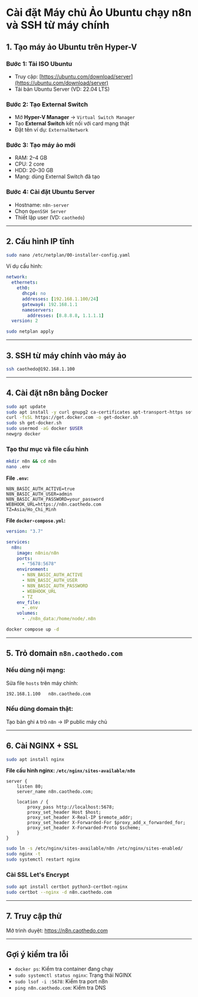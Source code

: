 # Cài đặt Máy chủ Ảo Ubuntu chạy n8n và SSH từ máy chính

## 1. Tạo máy ảo Ubuntu trên Hyper-V

### Bước 1: Tải ISO Ubuntu
- Truy cập: [https://ubuntu.com/download/server](https://ubuntu.com/download/server)
- Tải bản Ubuntu Server (VD: 22.04 LTS)

### Bước 2: Tạo External Switch
- Mở **Hyper-V Manager** → `Virtual Switch Manager`
- Tạo **External Switch** kết nối với card mạng thật
- Đặt tên ví dụ: `ExternalNetwork`

### Bước 3: Tạo máy ảo mới
- RAM: 2–4 GB
- CPU: 2 core
- HDD: 20–30 GB
- Mạng: dùng External Switch đã tạo

### Bước 4: Cài đặt Ubuntu Server
- Hostname: `n8n-server`
- Chọn `OpenSSH Server`
- Thiết lập user (VD: `caothedo`)

---

## 2. Cấu hình IP tĩnh

```bash
sudo nano /etc/netplan/00-installer-config.yaml
```

Ví dụ cấu hình:

```yaml
network:
  ethernets:
    eth0:
      dhcp4: no
      addresses: [192.168.1.100/24]
      gateway4: 192.168.1.1
      nameservers:
        addresses: [8.8.8.8, 1.1.1.1]
  version: 2
```

```bash
sudo netplan apply
```

---

## 3. SSH từ máy chính vào máy ảo

```bash
ssh caothedo@192.168.1.100
```

---

## 4. Cài đặt n8n bằng Docker

```bash
sudo apt update
sudo apt install -y curl gnupg2 ca-certificates apt-transport-https software-properties-common
curl -fsSL https://get.docker.com -o get-docker.sh
sudo sh get-docker.sh
sudo usermod -aG docker $USER
newgrp docker
```

### Tạo thư mục và file cấu hình

```bash
mkdir n8n && cd n8n
nano .env
```

**File `.env`:**

```env
N8N_BASIC_AUTH_ACTIVE=true
N8N_BASIC_AUTH_USER=admin
N8N_BASIC_AUTH_PASSWORD=your_password
WEBHOOK_URL=https://n8n.caothedo.com
TZ=Asia/Ho_Chi_Minh
```

**File `docker-compose.yml`:**

```yaml
version: "3.7"

services:
  n8n:
    image: n8nio/n8n
    ports:
      - "5678:5678"
    environment:
      - N8N_BASIC_AUTH_ACTIVE
      - N8N_BASIC_AUTH_USER
      - N8N_BASIC_AUTH_PASSWORD
      - WEBHOOK_URL
      - TZ
    env_file:
      - .env
    volumes:
      - ./n8n_data:/home/node/.n8n
```

```bash
docker compose up -d
```

---

## 5. Trỏ domain `n8n.caothedo.com`

### Nếu dùng nội mạng:
Sửa file `hosts` trên máy chính:

```txt
192.168.1.100   n8n.caothedo.com
```

### Nếu dùng domain thật:
Tạo bản ghi `A` trỏ `n8n` → IP public máy chủ

---

## 6. Cài NGINX + SSL

```bash
sudo apt install nginx
```

**File cấu hình nginx: `/etc/nginx/sites-available/n8n`**

```nginx
server {
    listen 80;
    server_name n8n.caothedo.com;

    location / {
        proxy_pass http://localhost:5678;
        proxy_set_header Host $host;
        proxy_set_header X-Real-IP $remote_addr;
        proxy_set_header X-Forwarded-For $proxy_add_x_forwarded_for;
        proxy_set_header X-Forwarded-Proto $scheme;
    }
}
```

```bash
sudo ln -s /etc/nginx/sites-available/n8n /etc/nginx/sites-enabled/
sudo nginx -t
sudo systemctl restart nginx
```

### Cài SSL Let's Encrypt

```bash
sudo apt install certbot python3-certbot-nginx
sudo certbot --nginx -d n8n.caothedo.com
```

---

## 7. Truy cập thử

Mở trình duyệt: https://n8n.caothedo.com

---

## Gợi ý kiểm tra lỗi

- `docker ps`: Kiểm tra container đang chạy
- `sudo systemctl status nginx`: Trạng thái NGINX
- `sudo lsof -i :5678`: Kiểm tra port n8n
- `ping n8n.caothedo.com`: Kiểm tra DNS

